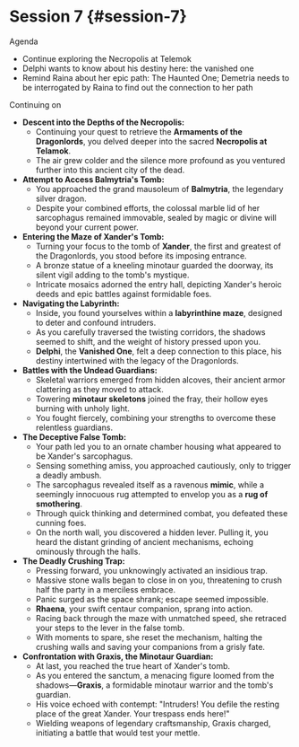 # Session 7 {#session-7}

Agenda

* Continue exploring the Necropolis at Telemok  
* Delphi wants to know about his destiny here: the vanished one  
* Remind Raina about her epic path:  The Haunted One; Demetria needs to be interrogated by Raina to find out the connection to her path 

Continuing on

* **Descent into the Depths of the Necropolis:**  
  * Continuing your quest to retrieve the **Armaments of the Dragonlords**, you delved deeper into the sacred **Necropolis at Telamok**.  
  * The air grew colder and the silence more profound as you ventured further into this ancient city of the dead.  
* **Attempt to Access Balmytria's Tomb:**  
  * You approached the grand mausoleum of **Balmytria**, the legendary silver dragon.  
  * Despite your combined efforts, the colossal marble lid of her sarcophagus remained immovable, sealed by magic or divine will beyond your current power.  
* **Entering the Maze of Xander's Tomb:**  
  * Turning your focus to the tomb of **Xander**, the first and greatest of the Dragonlords, you stood before its imposing entrance.  
  * A bronze statue of a kneeling minotaur guarded the doorway, its silent vigil adding to the tomb's mystique.  
  * Intricate mosaics adorned the entry hall, depicting Xander's heroic deeds and epic battles against formidable foes.  
* **Navigating the Labyrinth:**  
  * Inside, you found yourselves within a **labyrinthine maze**, designed to deter and confound intruders.  
  * As you carefully traversed the twisting corridors, the shadows seemed to shift, and the weight of history pressed upon you.  
  * **Delphi**, the **Vanished One**, felt a deep connection to this place, his destiny intertwined with the legacy of the Dragonlords.  
* **Battles with the Undead Guardians:**  
  * Skeletal warriors emerged from hidden alcoves, their ancient armor clattering as they moved to attack.  
  * Towering **minotaur skeletons** joined the fray, their hollow eyes burning with unholy light.  
  * You fought fiercely, combining your strengths to overcome these relentless guardians.  
* **The Deceptive False Tomb:**  
  * Your path led you to an ornate chamber housing what appeared to be Xander's sarcophagus.  
  * Sensing something amiss, you approached cautiously, only to trigger a deadly ambush.  
  * The sarcophagus revealed itself as a ravenous **mimic**, while a seemingly innocuous rug attempted to envelop you as a **rug of smothering**.  
  * Through quick thinking and determined combat, you defeated these cunning foes.  
  * On the north wall, you discovered a hidden lever. Pulling it, you heard the distant grinding of ancient mechanisms, echoing ominously through the halls.  
* **The Deadly Crushing Trap:**  
  * Pressing forward, you unknowingly activated an insidious trap.  
  * Massive stone walls began to close in on you, threatening to crush half the party in a merciless embrace.  
  * Panic surged as the space shrank; escape seemed impossible.  
  * **Rhaena**, your swift centaur companion, sprang into action.  
  * Racing back through the maze with unmatched speed, she retraced your steps to the lever in the false tomb.  
  * With moments to spare, she reset the mechanism, halting the crushing walls and saving your companions from a grisly fate.  
* **Confrontation with Graxis, the Minotaur Guardian:**  
  * At last, you reached the true heart of Xander's tomb.  
  * As you entered the sanctum, a menacing figure loomed from the shadows—**Graxis**, a formidable minotaur warrior and the tomb's guardian.  
  * His voice echoed with contempt: "Intruders\! You defile the resting place of the great Xander. Your trespass ends here\!"  
  * Wielding weapons of legendary craftsmanship, Graxis charged, initiating a battle that would test your mettle.
